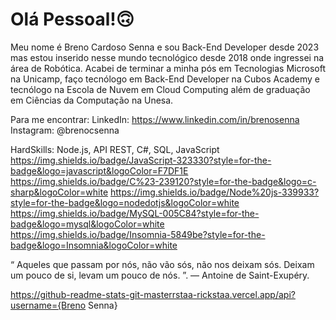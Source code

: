 # Olá Pessoal!:upside_down_face:

Meu nome é Breno Cardoso Senna e sou Back-End Developer desde 2023 mas estou inserido nesse mundo tecnológico desde 2018 onde ingressei na área de Robótica. Acabei de terminar a minha pós em Tecnologias Microsoft na Unicamp, faço tecnólogo em Back-End Developer na Cubos Academy e tecnólogo na Escola de Nuvem em Cloud Computing além de graduação em Ciências da Computação na Unesa.

Para me encontrar:
LinkedIn: https://www.linkedin.com/in/brenosenna
Instagram: @brenocsenna

HardSkills:
Node.js, API REST, C#, SQL, JavaScript
https://img.shields.io/badge/JavaScript-323330?style=for-the-badge&logo=javascript&logoColor=F7DF1E
https://img.shields.io/badge/C%23-239120?style=for-the-badge&logo=c-sharp&logoColor=white
https://img.shields.io/badge/Node%20js-339933?style=for-the-badge&logo=nodedotjs&logoColor=white
https://img.shields.io/badge/MySQL-005C84?style=for-the-badge&logo=mysql&logoColor=white
https://img.shields.io/badge/Insomnia-5849be?style=for-the-badge&logo=Insomnia&logoColor=white


“ Aqueles que passam por nós, não vão sós, não nos deixam sós. Deixam um pouco de si, levam um pouco de nós. ”. 
― Antoine de Saint-Exupéry.

https://github-readme-stats-git-masterrstaa-rickstaa.vercel.app/api?username={Breno Senna}
